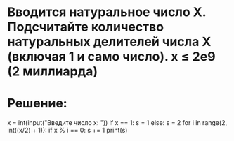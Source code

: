 # Вводится натуральное число X. Подсчитайте количество натуральных делителей числа X (включая 1 и само число). x ≤ 2e9 (2 миллиарда)
# Решение:
x = int(input("Введите число x: "))
if x == 1:
 s = 1
else:
 s = 2
for i in range(2, int((x/2) + 1)):
 if x % i == 0:
  s += 1
print(s)
